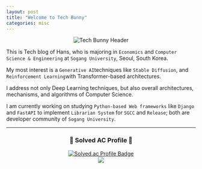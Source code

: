 ```yaml
---
layout: post
title: "Welcome to Tech Bunny"
categories: misc
---
```


<div style="text-align: center;">
  <img src="https://capsule-render.vercel.app/api?type=slice&color=0:6DFFFD,100:0077FF&height=150&section=header&text=Tech%20Bunny🐰&fontSize=90&fontColor=C0F7FF" alt="Tech Bunny Header" />
</div>

This is Tech blog of Hans, who is majoring in `Economics` and `Computer Science & Engineering` at `Sogang University`, Seoul, South Korea.

My most interest is a `Generative AI`techniques like `Stable Diffusion`, and `Reinforcement Learning`with Transformer-based architectures.

I address not only Deep Learning techniques, but also overall architectures, mechanisms, and algorithms of Computer Science.

I am currently working on studying `Python-based Web frameworks` like `Django` and `FastAPI` to implement `Librarian System` for `SGCC` and `Release`; both are developer community of `Sogang University`.

---

<h3 align="center">🎈 Solved AC Profile 🎈</h3>
<p align="center">
    <a href="https://solved.ac/eodnjs5498/">
        <img src="http://mazassumnida.wtf/api/v2/generate_badge?boj=eodnjs5498" alt="Solved.ac Profile Badge"/><br>
        <img src="http://mazandi.herokuapp.com/api?handle=eodnjs5498&theme=dark"/>
    </a>
</p>